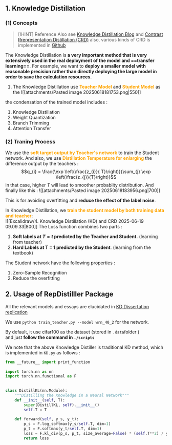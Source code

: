 ## 1.  Knowledge Distillation 
### (1) Concepts 
> [!HINT] Reference 
> Also see [Knowledge Distillation Blog](https://blog.csdn.net/qq_42864343/article/details/134693835)  and [Contrast Rrepresentation Distillation (CRD)](https://arxiv.org/abs/1910.10699) also, various kinds of CRD is implemented in [Github](https://github.com/HobbitLong/RepDistiller)

The Knowledge Distillation is **a very important method that is very extensively used in the real deployment of the model and ==transfer learning==**. For example, we want to **deploy a smaller model with reasonable precision rather than directly deploying the large model in order to save the calculation resources**.  

1. The Knowledge Distillation  use <b><mark style="background: transparent; color: orange">Teacher Model</mark></b> and <b><mark style="background: transparent; color: orange">Student Model</mark></b> as the 
![[attachments/Pasted image 20250618181753.png|550]]

the condensation of the trained  model includes : 
1. Knowledge Distillation 
2. Weight Quantization  
3. Branch Trimming  
4. Attention Transfer  

### (2) Traning Process  
We use the <b><mark style="background: transparent; color: orange">soft target output by Teacher's network</mark></b> to train the Student network. And also, we use <b><mark style="background: transparent; color: orange">Distillation Temperature for enlarging</mark></b> the difference output by the teachers : 
$$q_{i} = \frac{\exp \left(\frac{z_{i}}{ T}\right)}{\sum_{j} \exp \left(\frac{z_{j}}{T}\right)}$$
in that case,  higher $T$ will lead to smoother probablity distribution. And finally like this : 
![[attachments/Pasted image 20250618183956.png|700]]

This is for avoiding overfitting and  **reduce the  effect of the label noise**. 


In Knowledge Distillation, we <b><mark style="background: transparent; color: orange">train the student model by 
both training data and teacher</mark></b>:  
![[Excalidraw/4. Knowledge Distillation (KD) and CRD 2025-06-19 09.09.33|800]]
The Loss function combines two parts : 
1. **Soft labels at $T=t$ predicted by the Teacher and Student.**  (learning from teacher)
2. **Hard Labels at T = 1 predicted by the Student**.  (learning from the textbook) 

The Student network have the following properties : 
1. Zero-Sample Recognition  
2. Reduce the overfitting    

## 2. Usage of  RepDistilller Package   
All the relevant models and essays are elucidated in [KD Dissertation replication](https://blog.csdn.net/qq_52572775/article/details/138467295)   

We use `python train_teacher.py --model wrn_40_2` for the network.  

By default, it use  cifar100 as the dataset (stored in `.data`folder )  
and just **follow the command in `./scripts`** 

We note that the above Knowledge Distiller is traditional  KD method, which is implemented in `KD.py` as follows : 
```python fold title:KD.py
from __future__ import print_function  
  
import torch.nn as nn  
import torch.nn.functional as F  
  
  
class DistillKL(nn.Module):  
    """Distilling the Knowledge in a Neural Network"""  
    def __init__(self, T):  
        super(DistillKL, self).__init__()  
        self.T = T  
  
    def forward(self, y_s, y_t):  
        p_s = F.log_softmax(y_s/self.T, dim=1)  
        p_t = F.softmax(y_t/self.T, dim=1)  
        loss = F.kl_div(p_s, p_t, size_average=False) * (self.T**2) / y_s.shape[0]  
        return loss
```
